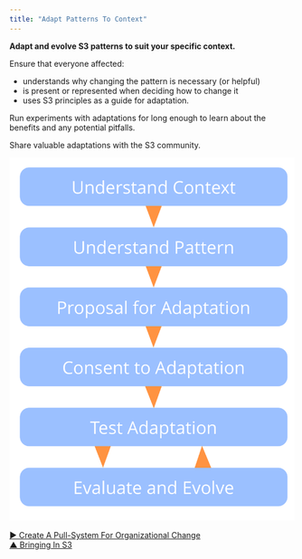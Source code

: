 ```yaml
---
title: "Adapt Patterns To Context"
---
```



**Adapt and evolve S3 patterns to suit your specific context.**

Ensure that everyone affected:

-   understands why changing the pattern is necessary (or helpful)
-   is present or represented when deciding how to change it
-   uses S3 principles as a guide for adaptation.

Run experiments with adaptations for long enough to learn about the benefits and any potential pitfalls.

Share valuable adaptations with the S3 community.

![Adapt Patterns To Context - Steps](img/process/adapt-pattern-to-context.png)



[&#9654; Create A Pull-System For Organizational Change](create-a-pull-system-for-organizational-change.html)<br/>[&#9650; Bringing In S3](bringing-in-s3.html)

